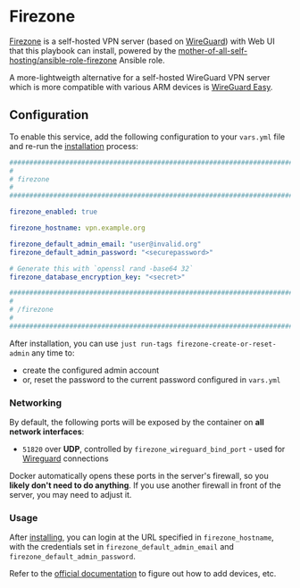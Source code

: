 # Firezone

[Firezone](https://www.firezone.dev/) is a self-hosted VPN server (based on [WireGuard](https://www.wireguard.com/)) with Web UI that this playbook can install, powered by the [mother-of-all-self-hosting/ansible-role-firezone](https://github.com/mother-of-all-self-hosting/ansible-role-firezone) Ansible role.

A more-lightweigth alternative for a self-hosted WireGuard VPN server which is more compatible with various ARM devices is [WireGuard Easy](wg-easy.md).

## Configuration

To enable this service, add the following configuration to your `vars.yml` file and re-run the [installation](../installing.md) process:

```yaml
########################################################################
#                                                                      #
# firezone                                                             #
#                                                                      #
########################################################################

firezone_enabled: true

firezone_hostname: vpn.example.org

firezone_default_admin_email: "user@invalid.org"
firezone_default_admin_password: "<securepassword>"

# Generate this with `openssl rand -base64 32`
firezone_database_encryption_key: "<secret>"

########################################################################
#                                                                      #
# /firezone                                                            #
#                                                                      #
########################################################################
```

After installation, you can use `just run-tags firezone-create-or-reset-admin` any time to:
- create the configured admin account
- or, reset the password to the current password configured in `vars.yml`

### Networking

By default, the following ports will be exposed by the container on **all network interfaces**:

- `51820` over **UDP**, controlled by `firezone_wireguard_bind_port` - used for [Wireguard](https://www.wireguard.com/) connections

Docker automatically opens these ports in the server's firewall, so you **likely don't need to do anything**. If you use another firewall in front of the server, you may need to adjust it.

### Usage

After [installing](../installing.md), you can login at the URL specified in `firezone_hostname`, with the credentials set in `firezone_default_admin_email` and `firezone_default_admin_password`.

Refer to the [official documentation](https://www.firezone.dev/docs/user-guides/add-devices/) to figure out how to add devices, etc.
